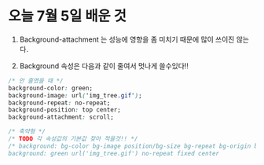 # 오늘 7월 5일 배운 것



1. Background-attachment 는 성능에 영향을 좀 미치기 때문에 많이 쓰이진 않는다.

2.  Background 속성은 다음과 같이 줄여서 멋나게 쓸수있다!!

   ``` css
   /* 안 줄였을 때 */
   background-color: green;
   background-image: url('img_tree.gif');
   background-repeat: no-repeat;
   background-position: top center;
   background-attachment: scroll;
   
   /* 축약형 */
   /* TODO 각 속성값의 기본값 찾아 적을것!! */
   /* background: bg-color bg-image position/bg-size bg-repeat bg-origin bg-clip bg-attachment initial|inherit;
   background: green url('img_tree.gif') no-repeat fixed center
   ```

   